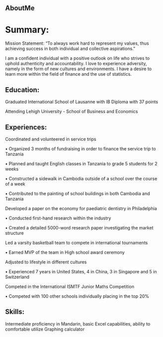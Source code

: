 ## AboutMe
# Summary:
Mission Statement: “To always work hard to represent my values, thus achieving success in both individual and collective aspirations.”

I am a confident individual with a positive outlook on life who strives to uphold authenticity and accountability. I love to experience adversity, namely in the form of new cultures and environments. I have a desire to learn more within the field of finance and the use of statistics.

## Education:

Graduated International School of Lausanne with IB Diploma with 37 points

Attending Lehigh University - School of Business and Economics

## Experiences:

Coordinated and volunteered in service trips

•	Organized 3 months of fundraising in order to finance the service trip to Tanzania

•	Planned and taught English classes in Tanzania to grade 5 students for 2 weeks

•	Constructed a sidewalk in Cambodia outside of a school over the course of a week

•	Contributed to the painting of school buildings in both Cambodia and Tanzania

Developed a paper on the economy for paediatric dentistry in Philadelphia

•	Conducted first-hand research within the industry

•	Created a detailed 5000-word research paper investigating the market structure

Led a varsity basketball team to compete in international tournaments

•	Earned MVP of the team in High school award ceremony

Adjusted to lifestyle in different cultures

•	Experienced 7 years in United States, 4 in China, 3 in Singapore and 5 in Switzerland

Competed in the International ISMTF Junior Maths Competition

•	Competed with 100 other schools individually placing in the top 20%

## Skills:
Intermediate proficiency in Mandarin, basic Excel capabilities, ability to comfortable utilize Graphing calculator
